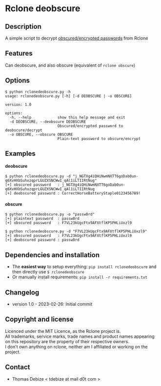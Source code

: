 Rclone deobscure
================

Description
-----------
A simple script to decrypt [obscured/encrypted passwords](https://rclone.org/commands/rclone_obscure/) from Rclone

Features
--------
Can deobscure, and also obscure (equivalent of `rclone obscure`)


Options
-------
```
$ python rclonedeobscure.py -h
usage: rclonedeobscure.py [-h] [-d DEOBSCURE | -o OBSCURE]

version: 1.0

options:
  -h, --help            show this help message and exit
  -d DEOBSCURE, --deobscure DEOBSCURE
                        Obscured/encrypted password to deobscure/decrypt
  -o OBSCURE, --obscure OBSCURE
                        Plain-text password to obscure/encrypt
```

Examples
--------
#### deobscure
```
$ python rclonedeobscure.py -d "j_NGTXg4iQHiNwmNXTT6goDab0un-q6XvHXbSuhxzqprLGUZXSNCWwI_qAl1iLTIIRtNug"
[+] obscured password	: j_NGTXg4iQHiNwmNXTT6goDab0un-q6XvHXbSuhxzqprLGUZXSNCWwI_qAl1iLTIIRtNug
[+] deobscured password	: CorrectHorseBatteryStaple0123456789!
```

#### obscure
```
$ python rclonedeobscure.py -o "passw0rd"
[+] plaintext password	: passw0rd
[+] obscured password	: F7VL23kUgcFtx9AFXtflKP5PHLiUxzl9

$ python rclonedeobscure.py -d "F7VL23kUgcFtx9AFXtflKP5PHLiUxzl9"
[+] obscured password	: F7VL23kUgcFtx9AFXtflKP5PHLiUxzl9
[+] deobscured password	: passw0rd
```

Dependencies and installation
-----------------------------
* The **easiest way** to setup everything: `pip install rclonedeobscure` and then directly use `$ rclonedeobscure`
* Or manually install requirements: `pip install -r requirements.txt`

Changelog
---------

* version 1.0 - 2023-02-26: Initial commit

Copyright and license
---------------------
Licenced under the MIT Licence, as the Rclone project is.  
All trademarks, service marks, trade names and product names appearing on this repository are the property of their respective owners.  
I don't own anything on rclone, neither am I affiliated or working on the project.

Contact
-------
* Thomas Debize < tdebize at mail d0t com >